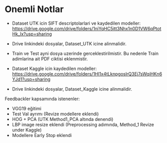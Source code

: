 # Onemli Notlar
- Dataset UTK icin SIFT descriptolarlari ve kaydedilen modeller: https://drive.google.com/drive/folders/1niYqHC5itt3Nhx1n0D1VW6qPtotHk_lx?usp=sharing
- Drive linkindeki dosyalar, Dataset_UTK icine alinmalidir.
- Train ve Test ayni dosya uzerinde gerceklestirilmistir. Bu nedenle Train adimlarina ait PDF ciktisi eklenmistir.

- Dataset Kaggle icin kaydedilen modeller: https://drive.google.com/drive/folders/1Hl1x4tLknpgoslrQ3Ej7sWqiHKn6YJd1?usp=sharing
- Drive linkindeki dosyalar, Dataset_Kaggle icine alinmalidir.


Feedbackler kapsamında istenenler:
- VGG19 eğitimi
- Test Val ayrımı (Revize modellere eklendi)
- HOG + PCA (UTK Method1_PCA altında denendi)
- LBP image resize eklendi (Preprocessing adımında, Method_1 Revize under Kaggle)
- Modellere Early Stop eklendi
